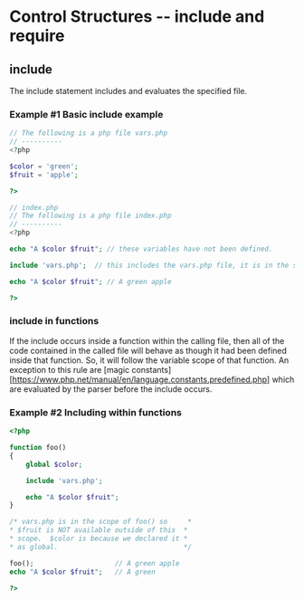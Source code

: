 # Control Structures -- include and require

## include
The include statement includes and evaluates the specified file.

### Example #1 Basic include example
```php
// The following is a php file vars.php
// ----------
<?php

$color = 'green';
$fruit = 'apple';

?>

// index.php
// The following is a php file index.php
// ----------
<?php

echo "A $color $fruit"; // these variables have not been defined.

include 'vars.php';  // this includes the vars.php file, it is in the same directory/folder

echo "A $color $fruit"; // A green apple

?>
```

### include in functions
If the include occurs inside a function within the calling file, 
then all of the code contained in the called file will behave as though it had been defined inside that function. So, it will follow the variable scope of that function. An exception to this rule are 
[magic constants][https://www.php.net/manual/en/language.constants.predefined.php] which are evaluated by the parser before the include occurs.

### Example #2 Including within functions
```php
<?php

function foo()
{
    global $color;

    include 'vars.php';

    echo "A $color $fruit";
}

/* vars.php is in the scope of foo() so     *
* $fruit is NOT available outside of this  *
* scope.  $color is because we declared it *
* as global.                               */

foo();                    // A green apple
echo "A $color $fruit";   // A green

?>

```
